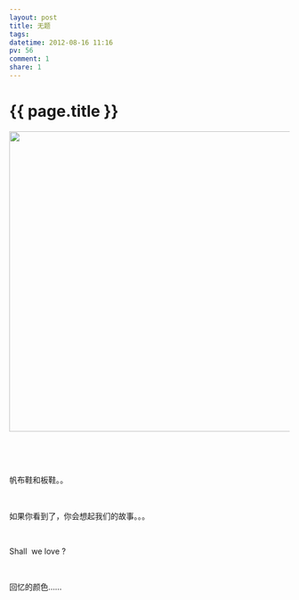 ```yaml
---
layout: post
title: 无题
tags: 
datetime: 2012-08-16 11:16
pv: 56
comment: 1
share: 1
---
```


{{ page.title }}
================

 <p><img src="http://c.hiphotos.baidu.com/space/pic/item/6f061d950a7b02082111c27862d9f2d3562cc84b.jpg" width="640" height="539" /></p><p>&nbsp;</p><p>&nbsp;</p><p>帆布鞋和板鞋。。</p><p>&nbsp;</p><p>如果你看到了，你会想起我们的故事。。。</p><p>&nbsp;</p><p>Shall&nbsp;&nbsp;we&nbsp;love&nbsp;?</p><p>&nbsp;</p><p>回忆的颜色……</p> 

